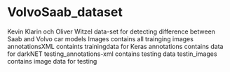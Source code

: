 # VolvoSaab_dataset
Kevin Klarin och Oliver Witzel data-set for detecting difference between Saab and Volvo car models
Images contains all trainging images
annotationsXML containts trainingdata for Keras
annotations contains data for darkNET
testing_annotations-xml contains testing data
testin_images contains image data for testing
